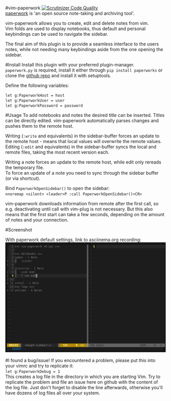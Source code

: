 #vim-paperwork
[![Scrutinizer Code Quality](https://scrutinizer-ci.com/g/ntnn/vim-paperwork/badges/quality-score.png?b=master)](https://scrutinizer-ci.com/g/ntnn/vim-paperwork/?branch=master)  
[paperwork](https://github.com/twostairs/paperwork) is 'an open source note-taking and archiving tool'.  

vim-paperwork allows you to create, edit and delete notes from vim.  
Vim folds are used to display notebooks, thus default and personal keybindings can be used to navigate the sidebar.

The final aim of this plugin is to provide a seamless interface to the users notes, while not needing many keybindings aside from
the one opening the sidebar.

#Install
Install this plugin with your preferred plugin-manager.  
`paperwork.py` is required, install it either through `pip install paperworks` or
clone the [github repo](https://github.com/ntnn/paperwork.py) and install it with setuptools.  

Define the following variables:  
```viml
let g:PaperworkHost = host
let g:PaperworkUser = user
let g:PaperworkPassword = password
```

#Usage
To add notebooks and notes the desired title can be inserted.
Titles can be directly edited.
vim-paperwork automatically parses changes and pushes them to the remote host.

Writing (`:write` and equivalents) in the sidebar-buffer forces an update to the remote host -
means that local values will overwrite the remote values.  
Editing (`:edit` and equivalents) in the sidebar-buffer syncs the local and remote files, taking the most recent version each.

Writing a note forces an update to the remote host, while edit only rereads the temporary file.  
To force an update of a note you need to sync through the sidebar buffer (or via shortcut).

Bind `PaperworkOpenSidebar()` to open the sidebar:  
`nnoremap <silent> <leader>P :call PaperworkOpenSidebar()<CR>`

vim-paperwork downloads information from remote after the first call, so e.g. deactivating until call with vim-plug is not necessary.
But this also means that the first start can take a few seconds, depending on the amount of notes and your connection.

#Screenshot

With paperwork default settings, link to asciinema.org recording:  
[![example-screenshot](https://raw.githubusercontent.com/ntnn/vim-paperwork/master/screenshots/example_screenshot.png)](https://asciinema.org/a/15958)


#I found a bug/issue!
If you encountered a problem, please put this into your vimrc and try to replicate it:  
`let g:PaperworkDebug = 1`  
This creates a log file in the directory in which you are starting Vim. Try to replicate the problem and file an issue here on github with the content of the log file.
Just don't forget to disable the line afterwards, otherwise you'll have dozens of log files all over your system.
